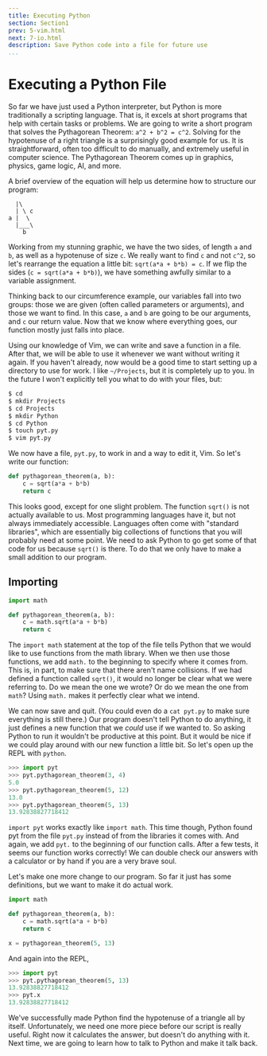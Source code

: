 ```yaml
---
title: Executing Python
section: Section1
prev: 5-vim.html
next: 7-io.html
description: Save Python code into a file for future use
...
```


# Executing a Python File

So far we have just used a Python interpreter, but Python is more traditionally
a scripting language. That is, it excels at short programs that help with
certain tasks or problems. We are going to write a short program that solves
the Pythagorean Theorem: `a^2 + b^2 = c^2`. Solving for the hypotenuse of a
right triangle is a surprisingly good example for us. It is straightforward,
often too difficult to do manually, and extremely useful in computer science.
The Pythagorean Theorem comes up in graphics, physics, game logic, AI, and
more.

A brief overview of the equation will help us determine how to structure our
program:

      |\
      | \ c
    a |  \
      |___\
        b

Working from my stunning graphic, we have the two sides, of length `a` and `b`,
as well as a hypotenuse of size `c`. We really want to find `c` and not `c^2`,
so let's rearrange the equation a little bit: `sqrt(a*a + b*b) = c`. If we
flip the sides (`c = sqrt(a*a + b*b)`), we have something awfully similar to
a variable assignment.

Thinking back to our circumference example, our variables fall into two groups:
those we are given (often called parameters or arguments), and those we want
to find. In this case, `a` and `b` are going to be our arguments, and `c` our
return value. Now that we know where everything goes, our function mostly just
falls into place.

Using our knowledge of Vim, we can write and save a function in a file. After
that, we will be able to use it whenever we want without writing it again. If
you haven't already, now would be a good time to start setting up a directory
to use for work. I like `~/Projects`, but it is completely up to you. In the
future I won't explicitly tell you what to do with your files, but:

```bash
$ cd
$ mkdir Projects
$ cd Projects
$ mkdir Python
$ cd Python
$ touch pyt.py
$ vim pyt.py
```

We now have a file, `pyt.py`, to work in and a way to edit it, Vim. So let's
write our function:

```python
def pythagorean_theorem(a, b):
    c = sqrt(a*a + b*b)
    return c
```

This looks good, except for one slight problem. The function `sqrt()` is not
actually available to us. Most programming languages have it, but not always
immediately accessible. Languages often come with "standard libraries", which
are essentially big collections of functions that you will probably need at
some point. We need to ask Python to go get some of that code for us because
`sqrt()` is there. To do that we only have to make a small addition to our
program.

## Importing

```python
import math

def pythagorean_theorem(a, b):
    c = math.sqrt(a*a + b*b)
    return c
```

The `import math` statement at the top of the file tells Python that we would
like to use functions from the math library. When we then use those functions,
we add `math.` to the beginning to specify where it comes from. This is, in
part, to make sure that there aren't name collisions. If we had defined a
function called `sqrt()`, it would no longer be clear what we were referring
to. Do we mean the one we wrote? Or do we mean the one from `math`? Using
`math.` makes it perfectly clear what we intend.

We can now save and quit. (You could even do a `cat pyt.py` to make sure
everything is still there.) Our program doesn't tell Python to do anything,
it just defines a new function that we *could* use if we wanted to. So
asking Python to run it wouldn't be productive at this point. But it would be
nice if we could play around with our new function a little bit. So let's open
up the REPL with `python`.

```python
>>> import pyt
>>> pyt.pythagorean_theorem(3, 4)
5.0
>>> pyt.pythagorean_theorem(5, 12)
13.0
>>> pyt.pythagorean_theorem(5, 13)
13.92838827718412
```

`import pyt` works exactly like `import math`. This time though, Python
found pyt from the file `pyt.py` instead of from the libraries it comes
with. And again, we add `pyt.` to the beginning of our function calls.
After a few tests, it seems our function works correctly! We can double check
our answers with a calculator or by hand if you are a very brave soul.

Let's make one more change to our program. So far it just has some definitions,
but we want to make it do actual work.

```python
import math

def pythagorean_theorem(a, b):
    c = math.sqrt(a*a + b*b)
    return c

x = pythagorean_theorem(5, 13)
```

And again into the REPL,

```python
>>> import pyt
>>> pyt.pythagorean_theorem(5, 13)
13.92838827718412
>>> pyt.x
13.92838827718412
```

We've successfully made Python find the hypotenuse of a triangle all by itself.
Unfortunately, we need one more piece before our script is really useful. Right
now it calculates the answer, but doesn't do anything with it. Next time, we
are going to learn how to talk to Python and make it talk back.
